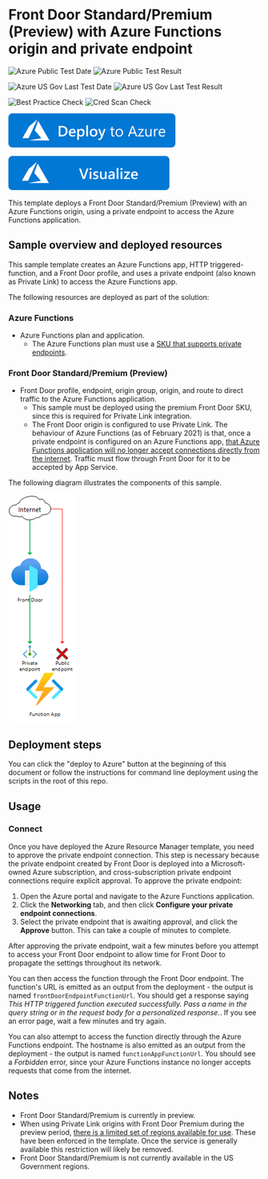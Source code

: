 # Front Door Standard/Premium (Preview) with Azure Functions origin and private endpoint

![Azure Public Test Date](https://azurequickstartsservice.blob.core.windows.net/badges/201-front-door-premium-function-private-link/PublicLastTestDate.svg)
![Azure Public Test Result](https://azurequickstartsservice.blob.core.windows.net/badges/201-front-door-premium-function-private-link/PublicDeployment.svg)

![Azure US Gov Last Test Date](https://azurequickstartsservice.blob.core.windows.net/badges/201-front-door-premium-function-private-link/FairfaxLastTestDate.svg)
![Azure US Gov Last Test Result](https://azurequickstartsservice.blob.core.windows.net/badges/201-front-door-premium-function-private-link/FairfaxDeployment.svg)

![Best Practice Check](https://azurequickstartsservice.blob.core.windows.net/badges/201-front-door-premium-function-private-link/BestPracticeResult.svg)
![Cred Scan Check](https://azurequickstartsservice.blob.core.windows.net/badges/201-front-door-premium-function-private-link/CredScanResult.svg)

[![Deploy To Azure](https://raw.githubusercontent.com/Azure/azure-quickstart-templates/master/1-CONTRIBUTION-GUIDE/images/deploytoazure.svg?sanitize=true)](https://portal.azure.com/#create/Microsoft.Template/uri/https%3A%2F%2Fraw.githubusercontent.com%2FAzure%2Fazure-quickstart-templates%2Fmaster%2F201-front-door-premium-function-private-link%2Fazuredeploy.json)

[![Visualize](https://raw.githubusercontent.com/Azure/azure-quickstart-templates/master/1-CONTRIBUTION-GUIDE/images/visualizebutton.svg?sanitize=true)](http://armviz.io/#/?load=https%3A%2F%2Fraw.githubusercontent.com%2FAzure%2Fazure-quickstart-templates%2Fmaster%2F201-front-door-premium-function-private-link%2Fazuredeploy.json)    

This template deploys a Front Door Standard/Premium (Preview) with an Azure Functions origin, using a private endpoint to access the Azure Functions application.

## Sample overview and deployed resources

This sample template creates an Azure Functions app, HTTP triggered-function, and a Front Door profile, and uses a private endpoint (also known as Private Link) to access the Azure Functions app.

The following resources are deployed as part of the solution:

### Azure Functions
- Azure Functions plan and application.
  - The Azure Functions plan must use a [SKU that supports private endpoints](https://docs.microsoft.com/azure/-function-/networking/private-endpoint).

### Front Door Standard/Premium (Preview)
- Front Door profile, endpoint, origin group, origin, and route to direct traffic to the Azure Functions application.
  - This sample must be deployed using the premium Front Door SKU, since this is required for Private Link integration.
  - The Front Door origin is configured to use Private Link. The behaviour of Azure Functions (as of February 2021) is that, once a private endpoint is configured on an Azure Functions app, [that Azure Functions application will no longer accept connections directly from the internet](https://docs.microsoft.com/azure/app-service/networking/private-endpoint). Traffic must flow through Front Door for it to be accepted by App Service.

The following diagram illustrates the components of this sample.

![Architecture diagram showing traffic inspected by Azure Functions access restrictions.](images/diagram.png)

## Deployment steps

You can click the "deploy to Azure" button at the beginning of this document or follow the instructions for command line deployment using the scripts in the root of this repo.

## Usage

### Connect

Once you have deployed the Azure Resource Manager template, you need to approve the private endpoint connection. This step is necessary because the private endpoint created by Front Door is deployed into a Microsoft-owned Azure subscription, and cross-subscription private endpoint connections require explicit approval. To approve the private endpoint:
1. Open the Azure portal and navigate to the Azure Functions application.
2. Click the **Networking** tab, and then click **Configure your private endpoint connections**.
3. Select the private endpoint that is awaiting approval, and click the **Approve** button. This can take a couple of minutes to complete.

After approving the private endpoint, wait a few minutes before you attempt to access your Front Door endpoint to allow time for Front Door to propagate the settings throughout its network.

You can then access the function through the Front Door endpoint. The function's URL is emitted as an output from the deployment - the output is named `frontDoorEndpointFunctionUrl`. You should get a response saying _This HTTP triggered function executed successfully. Pass a name in the query string or in the request body for a personalized response._. If you see an error page, wait a few minutes and try again.

You can also attempt to access the function directly through the Azure Functions endpoint. The hostname is also emitted as an output from the deployment - the output is named `functionAppFunctionUrl`. You should see a _Forbidden_ error, since your Azure Functions instance no longer accepts requests that come from the internet.

## Notes

- Front Door Standard/Premium is currently in preview.
- When using Private Link origins with Front Door Premium during the preview period, [there is a limited set of regions available for use](https://docs.microsoft.com/azure/frontdoor/standard-premium/concept-private-link#limitations). These have been enforced in the template. Once the service is generally available this restriction will likely be removed.
- Front Door Standard/Premium is not currently available in the US Government regions.
